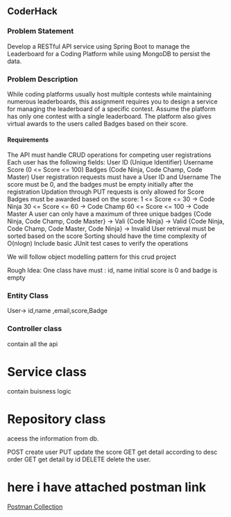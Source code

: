 ## CoderHack
### Problem Statement
Develop a RESTful API service using Spring Boot to manage the Leaderboard for a Coding Platform while using MongoDB to persist the data.
### Problem Description
While coding platforms usually host multiple contests while maintaining numerous leaderboards, this assignment requires you to design a service for managing the leaderboard of a specific contest. Assume the platform has only one contest with a single leaderboard. The platform also gives virtual awards to the users called Badges based on their score.

#### Requirements
The API must handle CRUD operations for competing user registrations
Each user has the following fields: 
User ID (Unique Identifier)
Username
Score (0 <= Score <= 100)
Badges (Code Ninja, Code Champ, Code Master)
User registration requests must have a User ID and Username
The score must be 0, and the badges must be empty initially after the registration
Updation through PUT requests is only allowed for Score
Badges must be awarded based on the score:
1 <= Score <= 30 -> Code Ninja
30 <= Score <= 60 -> Code Champ
60 <= Score <= 100 -> Code Master
A user can only have a maximum of three unique badges
{Code Ninja, Code Champ, Code Master} -> Vali
{Code Ninja} -> Valid
{Code Ninja, Code Champ, Code Master, Code Ninja} -> Invalid
User retrieval must be sorted based on the score
Sorting should have the time complexity of O(nlogn)
Include basic JUnit test cases to verify the operations


We will follow object modelling pattern for this crud project

Rough Idea:
One class have must : id, name
initial score is 0 and badge is empty

### Entity Class 
User-> id,name ,email,score,Badge
### Controller class
contain all the api

# Service class 
contain buisness logic

# Repository class
aceess the information from db.

 POST create user
 PUT update the score
 GET get detail according to desc order
 GET get detail by id 
 DELETE delete the user.

# here i have attached postman link
[Postman Collection ](https://winter-flare-851632.postman.co/workspace/kajal~ed0bd169-879d-4182-a30e-8d7e212ef617/request/15511430-9fd1d636-4a70-4911-a658-a4180ea70268)





